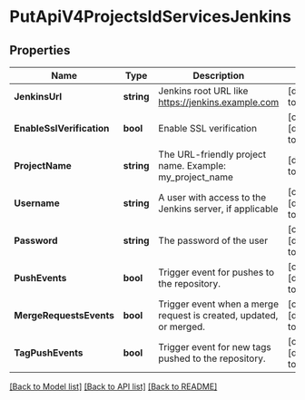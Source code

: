 # PutApiV4ProjectsIdServicesJenkins

## Properties
Name | Type | Description | Notes
------------ | ------------- | ------------- | -------------
**JenkinsUrl** | **string** | Jenkins root URL like https://jenkins.example.com | [default to null]
**EnableSslVerification** | **bool** | Enable SSL verification | [optional] [default to null]
**ProjectName** | **string** | The URL-friendly project name. Example: my_project_name | [default to null]
**Username** | **string** | A user with access to the Jenkins server, if applicable | [optional] [default to null]
**Password** | **string** | The password of the user | [optional] [default to null]
**PushEvents** | **bool** | Trigger event for pushes to the repository. | [optional] [default to null]
**MergeRequestsEvents** | **bool** | Trigger event when a merge request is created, updated, or merged. | [optional] [default to null]
**TagPushEvents** | **bool** | Trigger event for new tags pushed to the repository. | [optional] [default to null]

[[Back to Model list]](../README.md#documentation-for-models) [[Back to API list]](../README.md#documentation-for-api-endpoints) [[Back to README]](../README.md)


